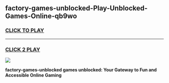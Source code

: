 
## factory-games-unblocked-Play-Unblocked-Games-Online-qb9wo
<h3>
<a href="https://premium76.site?title=factory-games-unblocked&ref=25A">CLICK TO PLAY</a></h3>
<hr>

<h3>
<a href="https://premium76.site?title=factory-games-unblocked&ref=25A">CLICK 2 PLAY</a>
  
</h3>

<a href="https://premium76.site?title=factory-games-unblocked&ref=25A"><img src="https://clearcache.store/games.png"></a>


**factory-games-unblocked games unblocked: Your Gateway to Fun and Accessible Online Gaming**
